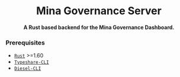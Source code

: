 <h1 align="center">Mina Governance Server</h1>

<p align="center">
  <b>A Rust based backend for the Mina Governance Dashboard.</b>
</p>

### Prerequisites

- [`Rust`](https://www.rust-lang.org/) >=1.60
- [`Typeshare-CLI`](https://github.com/1Password/typeshare)
- [`Diesel-CLI`](https://crates.io/crates/diesel_cli/2.0.1)